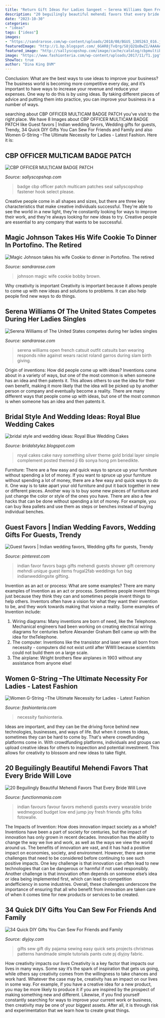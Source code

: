 ```yaml
---
title: "Return Gift Ideas For Ladies Sangeet ~ Serena Williams Open French Catsuit Outfit Catsuits Ban Wearing Responds Nike Against Wears Racist Roland Garros During Slam Birth Giving"
description: "20 beguilingly beautiful mehendi favors that every bride will love"
date: "2023-10-30"
categories:
- "ideas"
tags: ["ideas"]
images:
- "https://sandrarose.com/wp-content/uploads/2018/08/BGUS_1305263_016.jpg"
featuredImage: "http://1.bp.blogspot.com/_6GAR8jTvQrg/S8jQ2QoBwZI/AAAAAAAAAe0/6B_tsH80_jI/s1600/BlueFlower.JPG"
featured_image: "http://sallyscopshop.com/image/cache/catalog/cbpmultibadge2-746x1000.jpg"
image: "https://www.fashionteria.com/wp-content/uploads/2017/11/T1.jpg"
ShowToc: true
author: "Dina King DVM"
---
```



Conclusion: What are the best ways to use ideas to improve your business?
The business world is becoming more competitive every day, and it’s important to have ways to increase your revenue and reduce your expenses. One way to do this is by using ideas. By taking different pieces of advice and putting them into practice, you can improve your business in a number of ways.

	

		
searching about CBP OFFICER MULTICAM BADGE PATCH you've visit to the right place. We have 8 Images about CBP OFFICER MULTICAM BADGE PATCH like Guest favors | Indian wedding favors, Wedding gifts for guests, Trendy, 34 Quick DIY Gifts You Can Sew For Friends and Family and also Women G-String –The Ultimate Necessity for Ladies - Latest Fashion. Here it is:
		
    
## CBP OFFICER MULTICAM BADGE PATCH

<img loading=lazy src="http://sallyscopshop.com/image/cache/catalog/cbpmultibadge2-746x1000.jpg" onerror="this.onerror=null;this.src='https://tse4.mm.bing.net/th?id=OIP.TeW7nQJD7faNM5H6cJk_lwHaJ7&amp;pid=15.1';" alt="CBP OFFICER MULTICAM BADGE PATCH">

_Source: sallyscopshop.com_

>badge cbp officer patch multicam patches seal sallyscopshop fastener hook select please. 

	

Creative people come in all shapes and sizes, but there are three key characteristics that make creative individuals successful. They're able to see the world in a new light, they're constantly looking for ways to improve their work, and they're always looking for new ideas to try. Creative people are essential to any company that wants to be successful.

    
## Magic Johnson Takes His Wife Cookie To Dinner In Portofino. The Retired

<img loading=lazy src="https://sandrarose.com/wp-content/uploads/2018/08/BGUS_1305263_016.jpg" onerror="this.onerror=null;this.src='https://tse3.mm.bing.net/th?id=OIP.mA3u6VxMhesT3sEU3MvwMgDIEs&amp;pid=15.1';" alt="Magic Johnson takes his wife Cookie to dinner in Portofino. The retired">

_Source: sandrarose.com_

>johnson magic wife cookie bobby brown. 

	

Why creativity is important
Creativity is important because it allows people to come up with new ideas and solutions to problems. It can also help people find new ways to do things.

    
## Serena Williams Of The United States Competes During Her Ladies Singles

<img loading=lazy src="http://sandrarose.com/wp-content/uploads/2018/05/Serena-Williams-French-Open-1-GettyImages.jpg?x52257" onerror="this.onerror=null;this.src='https://tse4.mm.bing.net/th?id=OIP.IrFN7nMDuLPCS8laG3HO_AHaLH&amp;pid=15.1';" alt="Serena Williams of The United States competes during her ladies singles">

_Source: sandrarose.com_

>serena williams open french catsuit outfit catsuits ban wearing responds nike against wears racist roland garros during slam birth giving. 

	

Origin of inventions: How did people come up with ideas?
Inventions come about in a variety of ways, but one of the most common is when someone has an idea and then patents it. This allows others to use the idea for their own benefit, making it more likely that the idea will be picked up by another person or company and eventually become a reality. There are many different ways that people come up with ideas, but one of the most common is when someone has an idea and then patents it.

    
## Bridal Style And Wedding Ideas: Royal Blue Wedding Cakes

<img loading=lazy src="http://1.bp.blogspot.com/_6GAR8jTvQrg/S8jQ2QoBwZI/AAAAAAAAAe0/6B_tsH80_jI/s1600/BlueFlower.JPG" onerror="this.onerror=null;this.src='https://tse1.mm.bing.net/th?id=OIP.oafjjbCYF5IzZ6AG74-wKQHaIU&amp;pid=15.1';" alt="bridal style and wedding ideas: Royal Blue Wedding Cakes">

_Source: bridalstylez.blogspot.com_

>royal cakes cake navy something silver theme gold bridal layer simple complement posted themed ji 6b sonya hong pm benedikte. 

	

Furniture: There are a few easy and quick ways to spruce up your furniture without spending a lot of money.
If you want to spruce up your furniture without spending a lot of money, there are a few easy and quick ways to do it. One way is to take apart your old furniture and put it back together in new or different pieces. Another way is to buy some new pieces of furniture and just change the color or style of the ones you have. There are also a few hacks that can be done without spending a lot of money. For example, you can buy Ikea pallets and use them as steps or benches instead of buying individual benches.

    
## Guest Favors | Indian Wedding Favors, Wedding Gifts For Guests, Trendy

<img loading=lazy src="https://i.pinimg.com/originals/4e/35/78/4e357801ac83e00c29c249143de590e1.jpg" onerror="this.onerror=null;this.src='https://tse4.mm.bing.net/th?id=OIP.DgrMH4hBoZaqrSe3lVAvTgAAAA&amp;pid=15.1';" alt="Guest favors | Indian wedding favors, Wedding gifts for guests, Trendy">

_Source: pinterest.com_

>indian favor favors bags gifts mehendi guests shower gift ceremony mehndi unique guest items frugal2fab weddings fun bag indianweddingsite gifting. 

	

Invention as an act or process: What are some examples?
There are many examples of Invention as an act or process. Sometimes people invent things just because they think they can and sometimes people invent things to help others. Inventors often have a vision for what they want their invention to be, and they work towards making that vision a reality. Some examples of Invention include: 
1) Wiring diagrams: Many inventions are born of need, like the Telephone. Mechanical engineers had been working on creating electrical wiring diagrams for centuries before Alexander Graham Bell came up with the idea for theTelephone.
2) The computer: Inventions like the transistor and laser were all born from necessity - computers did not exist until after WWII because scientists could not build them on a large scale.
3) The airplane: Wright brothers flew airplanes in 1903 without any assistance from anyone else!

    
## Women G-String –The Ultimate Necessity For Ladies - Latest Fashion

<img loading=lazy src="https://www.fashionteria.com/wp-content/uploads/2017/11/T1.jpg" onerror="this.onerror=null;this.src='https://tse3.mm.bing.net/th?id=OIP.TNBVqA1yWrCiPX7OO7vMkQHaHa&amp;pid=15.1';" alt="Women G-String –The Ultimate Necessity for Ladies - Latest Fashion">

_Source: fashionteria.com_

>necessity fashionteria. 

	

Ideas are important, and they can be the driving force behind new technologies, businesses, and ways of life. But when it comes to ideas, sometimes they can be hard to come by. That's where crowdfunding platforms come in. With crowdfunding platforms, individuals and groups can upload creative ideas for others to inspection and potential investment. This allows for creativity to blossom and new ideas to take flight.

    
## 20 Beguilingly Beautiful Mehendi Favors That Every Bride Will Love

<img loading=lazy src="https://www.functionmania.com/blog/wp-content/uploads/2017/09/p11.jpg" onerror="this.onerror=null;this.src='https://tse4.mm.bing.net/th?id=OIP.llzN-riqZaVdpVXXGX6L4gHaE7&amp;pid=15.1';" alt="20 Beguilingly Beautiful Mehendi Favors That Every Bride Will Love">

_Source: functionmania.com_

>indian favours favour favors mehendi guests every wearable bride wedmegood budget low end jump joy fresh friends gifts folks fotowalle. 

	

The Impacts of Invention: How does innovation impact society as a whole?
Inventions have been a part of society for centuries, but the impact of innovation has only grown in recent decades. Innovation has the ability to change the way we live and work, as well as the ways we view the world around us. The benefits of innovation are vast, and it has had a positive impact on economies, society, and environment. However, there are some challenges that need to be considered before continuing to see such positive impacts. One key challenge is that innovation can often lead to new technologies that can be dangerous or harmful if not used responsibly. Another challenge is that innovation often depends on someone else’s idea or idea being implemented first, which can lead to competition andefficiency in some industries. Overall, these challenges underscore the importance of ensuring that all who benefit from innovation are taken care of when it comes time for new products or services to be created.

    
## 34 Quick DIY Gifts You Can Sew For Friends And Family

<img loading=lazy src="http://diyjoy.com/wp-content/uploads/2016/09/Pajama-Gift-Sets.jpg" onerror="this.onerror=null;this.src='https://tse2.mm.bing.net/th?id=OIP.W2bLQ1_tIIv2g1I66IphEQHaMK&amp;pid=15.1';" alt="34 Quick DIY Gifts You Can Sew For Friends and Family">

_Source: diyjoy.com_

>gifts sew gift diy pajama sewing easy quick sets projects christmas patterns handmade simple tutorials pants cute pj diyjoy fabric. 

	

How creativity impacts our lives
Creativity is a key factor that impacts our lives in many ways. Some say it’s the spark of inspiration that gets us going, while others say creativity comes from the willingness to take chances and work hard. Whatever the case may be, creativity has an impact on our lives in some way. 
For example, if you have a creative idea for a new product, you may be more likely to produce it if you are inspired by the prospect of making something new and different. Likewise, if you find yourself constantly searching for ways to improve your current work or business, then creativity may be one of your biggest assets. After all, it is through risk and experimentation that we learn how to create great things.

